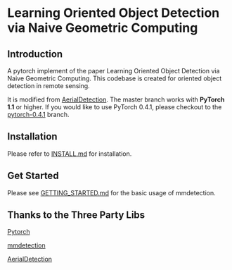 
# Learning Oriented Object Detection via Naive Geometric Computing

## Introduction
A pytorch implement of the paper Learning Oriented Object Detection via Naive Geometric Computing.
This codebase is created for oriented object detection in remote sensing.

It is modified from [AerialDetection](https://github.com/dingjiansw101/AerialDetection).
The master branch works with **PyTorch 1.1** or higher. If you would like to use PyTorch 0.4.1,
please checkout to the [pytorch-0.4.1](https://github.com/open-mmlab/mmdetection/tree/pytorch-0.4.1) branch.

## Installation

Please refer to [INSTALL.md](doc/INSTALL.md) for installation.
    
## Get Started

Please see [GETTING_STARTED.md](doc/GETTING_STARTED.md) for the basic usage of mmdetection.

## Thanks to the Three Party Libs

[Pytorch](https://pytorch.org/)

[mmdetection](https://github.com/open-mmlab/mmdetection)

[AerialDetection](https://github.com/dingjiansw101/AerialDetection)
